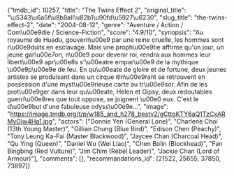 {"tmdb_id": 10257, "title": "The Twins Effect 2", "original_title": "\u5343\u6a5f\u8b8aII\u82b1\u90fd\u5927\u6230", "slug_title": "the-twins-effect-2", "date": "2004-08-12", "genre": "Aventure / Action / Com\u00e9die / Science-Fiction", "score": "4.9/10", "synopsis": "Au royaume de Huadu, gouvern\u00e9 par une reine cruelle, les hommes sont r\u00e9duits en esclavage. Mais une proph\u00e9tie affirme qu'un jour, un jeune gar\u00e7on, n\u00e9 pour devenir roi, rendra aux hommes leur libert\u00e9 apr\u00e8s s'\u00eatre empar\u00e9 de la mythique \u00e9p\u00e9e de feu. En qu\u00eate de gloire et de fortune, deux jeunes artistes se produisant dans un cirque itin\u00e9rant se retrouvent en possession d'une myst\u00e9rieuse carte au tr\u00e9sor. Afin de les prot\u00e9ger dans leur qu\u00eate, Helen et Gipsy, deux redoutables guerri\u00e8res que tout oppose, se joignent \u00e0 eux. C'est le d\u00e9but d'une fabuleuse odyss\u00e9e...", "image": "https://image.tmdb.org/t/p/w185_and_h278_bestv2/gCttgKTY6aQ1TzCxARMyGjw4Ha1.jpg", "actors": ["Donnie Yen (General Lone)", "Charlene Choi (13th Young Master)", "Gillian Chung (Blue Bird)", "Edison Chen (Peachy)", "Tony Leung Ka-Fai (Master Blackwood)", "Jaycee Chan (Charcoal Head)", "Qu Ying (Queen)", "Daniel Wu (Wei Liao)", "Chen Bolin (Blockhead)", "Fan Bingbing (Red Vulture)", "Jim Chim (Rebel Leader)", "Jackie Chan (Lord of Armour)"], "comments": [], "recommandations_id": [21522, 25655, 37850, 73897]}